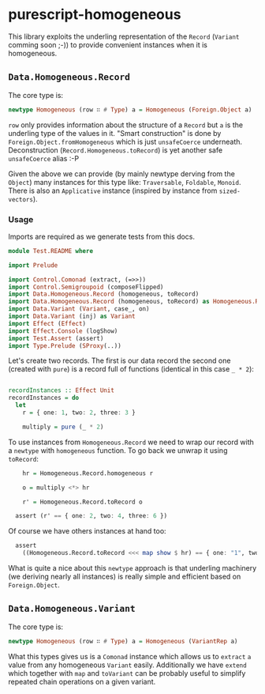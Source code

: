 # purescript-homogeneous

This library exploits the underling representation of the `Record` (`Variant` comming soon ;-)) to provide convenient instances when it is homogeneous.

## `Data.Homogeneous.Record`

The core type is:

  ```purescript
  newtype Homogeneous (row ∷ # Type) a = Homogeneous (Foreign.Object a)
  ```

`row` only provides information about the structure of a `Record` but `a` is the underling type of the values in it. "Smart construction" is done by `Foreign.Object.fromHomogeneous` which is just `unsafeCoerce` underneath. Deconstruction (`Record.Homogeneous.toRecord`) is yet another safe `unsafeCoerce` alias :-P

Given the above we can provide (by mainly newtype derving from the `Object`) many instances for this type like: `Traversable`, `Foldable`, `Monoid`. There is also an `Applicative` instance (inspired by instance from `sized-vectors`).

### Usage

Imports are required as we generate tests from this docs.

```purescript
module Test.README where

import Prelude

import Control.Comonad (extract, (=>>))
import Control.Semigroupoid (composeFlipped)
import Data.Homogeneous.Record (homogeneous, toRecord)
import Data.Homogeneous.Record (homogeneous, toRecord) as Homogeneous.Record
import Data.Variant (Variant, case_, on)
import Data.Variant (inj) as Variant
import Effect (Effect)
import Effect.Console (logShow)
import Test.Assert (assert)
import Type.Prelude (SProxy(..))
```

Let's create two records. The first is our data record the second one (created with `pure`) is a record full of functions (identical in this case `_ * 2`):

```purescript

recordInstances :: Effect Unit
recordInstances = do
  let
    r = { one: 1, two: 2, three: 3 }

    multiply = pure (_ * 2)

```

To use instances from `Homogeneous.Record` we need to wrap our record with a `newtype` with `homogeneous` function. To go back we unwrap it using `toRecord`:

```purescript
    hr = Homogeneous.Record.homogeneous r

    o = multiply <*> hr

    r' = Homogeneous.Record.toRecord o

  assert (r' == { one: 2, two: 4, three: 6 })
```

Of course we have others instances at hand too:

```purescript
  assert
    ((Homogeneous.Record.toRecord <<< map show $ hr) == { one: "1", two: "2", three: "3" })
```

What is quite a nice about this `newtype` approach is that underling machinery (we deriving nearly all instances) is really simple and efficient based on `Foreign.Object`.


## `Data.Homogeneous.Variant`

The core type is:

  ```purescript
  newtype Homogeneous (row ∷ # Type) a = Homogeneous (VariantRep a)
  ```

What this types gives us is a `Comonad` instance which allows us to `extract` `a` value from any homogeneous `Variant` easily. Additionally we have `extend` which together with `map` and `toVariant` can be probably useful to simplify repeated chain operations on a given variant.

